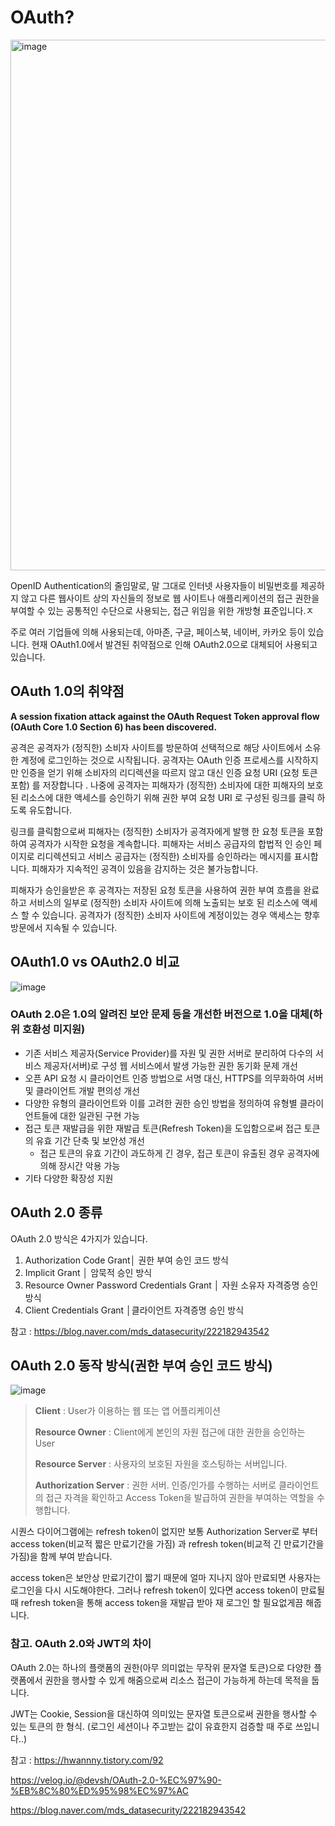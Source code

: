 # OAuth?

<img width="849" alt="image" src="https://user-images.githubusercontent.com/36829127/180604002-84a29ab3-2374-47a0-a581-a0f86acbed9f.png">


OpenID Authentication의 줄임말로, 말 그대로 인터넷 사용자들이 비밀번호를 제공하지 않고 다른 웹사이트 상의 자신들의 정보로 웹 사이트나 애플리케이션의 접근 권한을 부여할 수 있는 공통적인 수단으로 사용되는, 접근 위임을 위한 개방형 표준입니다.ㅈ

주로 여러 기업들에 의해 사용되는데, 아마존, 구글, 페이스북, 네이버, 카카오 등이 있습니다. 현재 OAuth1.0에서 발견된 취약점으로 인해 OAuth2.0으로 대체되어 사용되고 있습니다.

## OAuth 1.0의 취약점

**A session fixation attack against the OAuth Request Token approval flow (OAuth Core 1.0 Section 6) has been discovered.**

공격은 공격자가 (정직한) 소비자 사이트를 방문하여 선택적으로 해당 사이트에서 소유 한 계정에 로그인하는 것으로 시작됩니다. 공격자는 OAuth 인증 프로세스를 시작하지만 인증을 얻기 위해 소비자의 리디렉션을 따르지 않고 대신 인증 요청 URI (요청 토큰 포함) 를 저장합니다 . 나중에 공격자는 피해자가 (정직한) 소비자에 대한 피해자의 보호 된 리소스에 대한 액세스를 승인하기 위해 권한 부여 요청 URI 로 구성된 링크를 클릭 하도록 유도합니다.

링크를 클릭함으로써 피해자는 (정직한) 소비자가 공격자에게 발행 한 요청 토큰을 포함하여 공격자가 시작한 요청을 계속합니다. 피해자는 서비스 공급자의 합법적 인 승인 페이지로 리디렉션되고 서비스 공급자는 (정직한) 소비자를 승인하라는 메시지를 표시합니다. 피해자가 지속적인 공격이 있음을 감지하는 것은 불가능합니다.

피해자가 승인을받은 후 공격자는 저장된 요청 토큰을 사용하여 권한 부여 흐름을 완료하고 서비스의 일부로 (정직한) 소비자 사이트에 의해 노출되는 보호 된 리소스에 액세스 할 수 있습니다. 공격자가 (정직한) 소비자 사이트에 계정이있는 경우 액세스는 향후 방문에서 지속될 수 있습니다.

## OAuth1.0 vs OAuth2.0 비교

![image](https://user-images.githubusercontent.com/36829127/180603817-0e968e3e-64eb-407b-b05b-23dd8a797d05.png)

### OAuth 2.0은 1.0의 알려진 보안 문제 등을 개선한 버전으로 1.0을 대체(하위 호환성 미지원)

* 기존 서비스 제공자(Service Provider)를 자원 및 권한 서버로 분리하여 다수의 서비스 제공자(서버)로 구성 웹 서비스에서 발생 가능한 권한 동기화 문제 개선
* 오픈 API 요청 시 클라이언트 인증 방법으로 서명 대신, HTTPS를 의무화하여 서버 및 클라이언트 개발 편의성 개선
* 다양한 유형의 클라이언트와 이를 고려한 권한 승인 방법을 정의하여 유형별 클라이언트들에 대한 일관된 구현 가능
* 접근 토큰 재발급을 위한 재발급 토큰(Refresh Token)을 도입함으로써 접근 토큰의 유효 기간 단축 및 보안성 개선
  * 접근 토큰의 유효 기간이 과도하게 긴 경우, 접근 토큰이 유출된 경우 공격자에 의해 장시간 악용 가능
* 기타 다양한 확장성 지원

## OAuth 2.0 종류
OAuth 2.0 방식은 4가지가 있습니다.

1. Authorization Code Grant│ 권한 부여 승인 코드 방식
2. Implicit Grant │ 암묵적 승인 방식
3. Resource Owner Password Credentials Grant │ 자원 소유자 자격증명 승인 방식
4. Client Credentials Grant │클라이언트 자격증명 승인 방식

참고 : https://blog.naver.com/mds_datasecurity/222182943542


## OAuth 2.0 동작 방식(권한 부여 승인 코드 방식)
![image](https://user-images.githubusercontent.com/36829127/180604410-6b1e27c3-0291-421d-8ae9-1509f61279aa.png)

> **Client** : User가 이용하는 웹 또는 앱 어플리케이션
> 
> **Resource Owner** : Client에게 본인의 자원 접근에 대한 권한을 승인하는 User
> 
> **Resource Server** : 사용자의 보호된 자원을 호스팅하는 서버입니다.
>
> **Authorization Server** : 권한 서버. 인증/인가를 수행하는 서버로 클라이언트의 접근 자격을 확인하고 Access Token을 발급하여 권한을 부여하는 역할을 수행합니다.

시퀀스 다이어그램에는 refresh token이 없지만 보통 Authorization Server로 부터 access token(비교적 짧은 만료기간을 가짐) 과 refresh token(비교적 긴 만료기간을 가짐)을 함께 부여 받습니다.

access token은 보안상 만료기간이 짧기 때문에 얼마 지나지 않아 만료되면 사용자는 로그인을 다시 시도해야한다. 그러나 refresh token이 있다면 access token이 만료될 때 refresh token을 통해 access token을 재발급 받아 재 로그인 할 필요없게끔 해줍니다.


### 참고. OAuth 2.0와 JWT의 차이

OAuth 2.0는 하나의 플랫폼의 권한(아무 의미없는 무작위 문자열 토큰)으로 다양한 플랫폼에서 권한을 행사할 수 있게 해줌으로써 리소스 접근이 가능하게 하는데 목적을 둡니다.

JWT는 Cookie, Session을 대신하여 의미있는 문자열 토큰으로써 권한을 행사할 수 있는 토큰의 한 형식. (로그인 세션이나 주고받는 값이 유효한지 검증할 때 주로 쓰입니다..)

참고 : https://hwannny.tistory.com/92

https://velog.io/@devsh/OAuth-2.0-%EC%97%90-%EB%8C%80%ED%95%98%EC%97%AC

https://blog.naver.com/mds_datasecurity/222182943542



